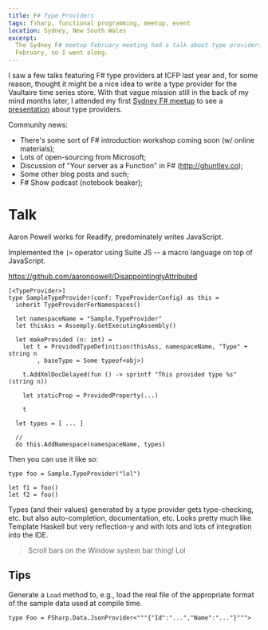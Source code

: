 ```yaml
---
title: F# Type Providers
tags: fsharp, functional programming, meetup, event
location: Sydney, New South Wales
excerpt: 
  The Sydney F# meetup February meeting had a talk about type providers in
  February, so I went along.
---
```


I saw a few talks featuring F# type providers at ICFP last year and, for
some reason, thought it might be a nice idea to write a type provider
for the Vaultaire time series store. With that vague mission still in
the back of my mind months later, I attended my first [Sydney F#
meetup][meetup] to see a [presentation][pres] about type providers.

[meetup]: http://www.meetup.com/fsharpsydney/
[pres]: http://www.meetup.com/fsharpsydney/events/206069082/

Community news:

- There's some sort of F# introduction workshop coming soon (w/ online materials);
- Lots of open-sourcing from Microsoft;
- Discussion of "Your server as a Function" in F# (http://ghuntley.co);
- Some other blog posts and such;
- F# Show podcast (notebook beaker);

Talk
====

Aaron Powell works for Readify, predominately writes JavaScript.

Implemented the `|>` operator using Suite JS -- a macro language on top of
JavaScript.

https://github.com/aaronpowell/DisappointinglyAttributed
````
[<TypeProvider>]
type SampleTypeProvider(conf: TypeProviderConfig) as this =
  inherit TypeProviderForNamespaces()

  let namespaceName = "Sample.TypeProvider"
  let thisAss = Assemply.GetExecutingAssembly()

  let makeProvided (n: int) =
    let t = ProvidedTypeDefinition(thisAss, namespaceName, "Type" + string n
        , baseType = Some typeof<obj>)

    t.AddXmlDocDelayed(fun () -> sprintf "This provided type %s" (string n))

    let staticProp = ProvidedProperty(...)

    t

  let types = [ ... ]

  //
  do this.AddNamespace(namespaceName, types)
````

Then you can use it like so:

````
type foo = Sample.TypeProvider("lol")

let f1 = foo()
let f2 = foo()
````

Types (and their values) generated by a type provider gets type-checking, etc.
but also auto-completion, documentation, etc. Looks pretty much like Template
Haskell but very reflection-y and with lots and lots of integration into the
IDE.

> Scroll bars on the Window system bar thing! Lol

## Tips

Generate a `Load` method to, e.g., load the real file of the appropriate format
of the sample data used at compile time.

```
type Foo = FSharp.Data.JsonProvider<"""{"Id":"...","Name":"..."}""">
```

